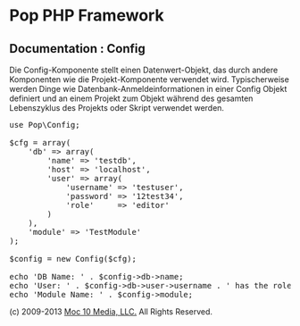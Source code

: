 Pop PHP Framework
=================

Documentation : Config
----------------------

Die Config-Komponente stellt einen Datenwert-Objekt, das durch andere Komponenten wie die Projekt-Komponente verwendet wird. Typischerweise werden Dinge wie Datenbank-Anmeldeinformationen in einer Config Objekt definiert und an einem Projekt zum Objekt während des gesamten Lebenszyklus des Projekts oder Skript verwendet werden.

<pre>
use Pop\Config;

$cfg = array(
    'db' => array(
        'name' => 'testdb',
        'host' => 'localhost',
        'user' => array(
            'username' => 'testuser',
            'password' => '12test34',
            'role'     => 'editor'
        )
    ),
    'module' => 'TestModule'
);

$config = new Config($cfg);

echo 'DB Name: ' . $config->db->name;
echo 'User: ' . $config->db->user->username . ' has the role: ' . $config->db->user->role;
echo 'Module Name: ' . $config->module;
</pre>

(c) 2009-2013 [Moc 10 Media, LLC.](http://www.moc10media.com) All Rights Reserved.
